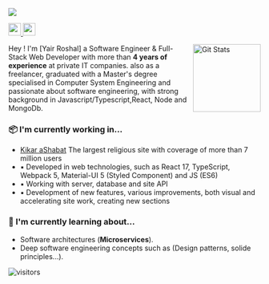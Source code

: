 
![](https://github.com/halfrost/halfrost/blob/master/icons/header_.png)


<p>
  <a target="_blank" href="https://www.linkedin.com/in/yair-roshal/">
    <img src="https://img.shields.io/badge/linkedin-%230077B5.svg?&style=for-the-badge&logo=linkedin&logoColor=white" height=25>
  </a>
  <a target="_blank" href="mailto:yair7705778@gmail.com">
    <img src="https://img.shields.io/badge/gmail-BB001B.svg?&style=for-the-badge&logo=gmail&logoColor=white" height=25>
  </a>
</p>

<a href="https://github.com/yair-roshal">
  <img alt="Git Stats" src="https://github-readme-stats.vercel.app/api?username=yair-roshal&show_icons=true&hide_border=true" align="right" height="135" />
</a>

Hey ! I'm [Yair Roshal] a Software Engineer & Full-Stack Web Developer with more than **4 years of experience** at private IT companies. also as a freelancer, graduated with a Master's degree specialised in Computer System Engineering and passionate about software engineering, with strong background in Javascript/Typescript,React, Node and MongoDb.

### 📦 I'm currently working in...
- [Kikar aShabat](https://kikar.co.il)  The largest religious site with coverage of more than 7 million users
- ▪ Developed in web technologies, such as React 17, TypeScript, Webpack 5, Material-UI 5 (Styled Component) and JS (ES6)
- ▪ Working with server, database and site API
- ▪ Development of new features, various improvements, both visual and accelerating site work, creating new sections

 

### 📕 I'm currently learning about...
- Software architectures (**Microservices**).
- Deep software engineering concepts such as (Design patterns, solide principles...).

![visitors](https://visitor-badge.laobi.icu/badge?page_id=yair-roshal)
